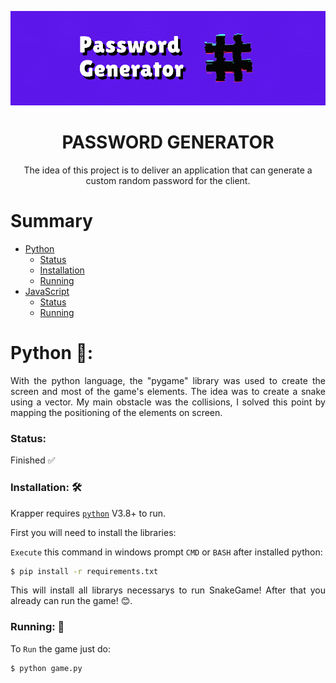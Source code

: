 <!--https://blog.rocketseat.com.br/como-fazer-um-bom-readme/#-logo-ou-banner-->

![PASSWORD](https://raw.githubusercontent.com/GuiAnacleto/PasswordGenerator/main/README/Capa.gif)

<!--Title-->
<h1 align="center">PASSWORD GENERATOR</h1>

<!--Description-->
<p align="center">The idea of ​​this project is to deliver an application that can generate a custom random password for the client.</p>

<!--Sumario-->

# Summary

- [Python](#Python)
  - [Status](###Status)
  - [Installation](###Installation)
  - [Running](###Running)
- [JavaScript](#Python)
  - [Status](#Python)
  - [Running](#Python)

# Python 🐍:

<p align="justify">With the python language, the "pygame" library was used to create the screen and most of the game's elements. The idea was to create a snake using a vector. My main obstacle was the collisions, I solved this point by mapping the positioning of the elements on screen.</p>

### Status:

<p>Finished ✅</p>

### Installation: 🛠️

Krapper requires [`python`](https://www.python.org/downloads/) V3.8+ to run.

First you will need to install the libraries:

`Execute` this command in windows prompt `CMD` or `BASH` after installed python:

```bash
$ pip install -r requirements.txt
```

<p align="justify">This will install all librarys necessarys to run SnakeGame! After that you already can run the game! 😊.</p>

### Running: 🏃

To `Run` the game just do:

```bash
$ python game.py
```
